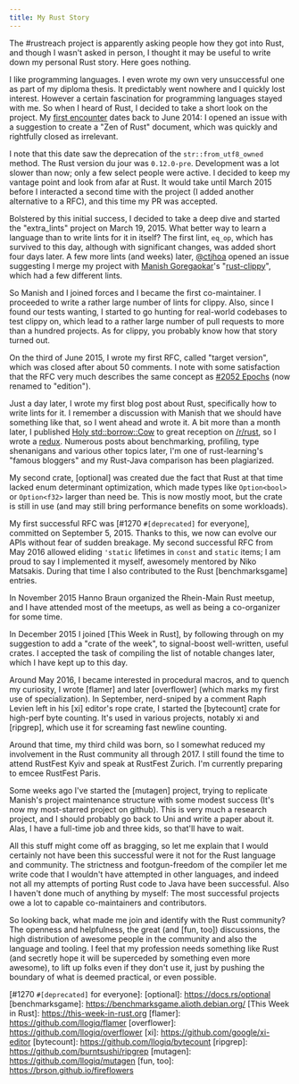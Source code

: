```yaml
---
title: My Rust Story
---
```


The #rustreach project is apparently asking people how they got into Rust, and though I wasn't
asked in person, I thought it may be useful to write down my personal Rust story. Here goes
nothing.

I like programming languages. I even wrote my own very unsuccessful one as part of my diploma
thesis. It predictably went nowhere and I quickly lost interest. However a certain fascination for
programming languages stayed with me. So when I heard of Rust, I decided to take a short look on
the project. My [first encounter] dates back to June 2014: I opened an issue with a suggestion to
create a "Zen of Rust" document, which was quickly and rightfully closed as irrelevant.

I note that this date saw the deprecation of the `str::from_utf8_owned` method. The Rust version du
jour was `0.12.0-pre`. Development was a lot slower than now; only a few select people were active.
I decided to keep my vantage point and look from afar at Rust. It would take until March 2015
before I interacted a second time with the project (I added another alternative to a RFC), and this
time my PR was accepted.

Bolstered by this initial success, I decided to take a deep dive and started the "extra_lints"
project on March 19, 2015. What better way to learn a language than to write lints for it in
itself? The first lint, `eq_op`, which has survived to this day, although with significant changes,
was added short four days later. A few more lints (and weeks) later, [@ctjhoa] opened an issue
suggesting I merge my project with [Manish Goregaokar]'s "[rust-clippy]", which had a few different
lints.

So Manish and I joined forces and I became the first co-maintainer. I proceeded to write a rather
large number of lints for clippy. Also, since I found our tests wanting, I started to go hunting
for real-world codebases to test clippy on, which lead to a rather large number of pull requests to
more than a hundred projects. As for clippy, you probably know how that story turned out.

On the third of June 2015, I wrote my first RFC, called "target version", which was closed after
about 50 comments. I note with some satisfaction that the RFC very much describes the same concept
as [#2052 Epochs] (now renamed to "edition").

Just a day later, I wrote my first blog post about Rust, specifically how to write lints for it. I
remember a discussion with Manish that we should have something like that, so I went ahead and
wrote it. A bit more than a month later, I published [Holy std::borrow::Cow] to great reception on
[/r/rust], so I wrote a [redux]. Numerous posts about benchmarking, profiling, type shenanigans and
various other topics later, I'm one of rust-learning's "famous bloggers" and my Rust-Java
comparison has been plagiarized.

My second crate, [optional] was created due the fact that Rust at that time lacked enum determinant
optimization, which made types like `Option<bool>` or `Option<f32>` larger than need be. This is
now mostly moot, but the crate is still in use (and may still bring performance benefits on some
workloads).

My first successful RFC was [#1270 `#[deprecated]` for everyone], committed on September 5, 2015.
Thanks to this, we now can evolve our APIs without fear of sudden breakage. My second successful
RFC from May 2016 allowed eliding `'static` lifetimes in `const` and `static` items; I am proud to
say I implemented it myself, awesomely mentored by Niko Matsakis. During that time I also
contributed to the Rust [benchmarksgame] entries.

In November 2015 Hanno Braun organized the Rhein-Main Rust meetup, and I have attended most of the
meetups, as well as being a co-organizer for some time.

In December 2015 I joined [This Week in Rust], by following through on my suggestion to add a
"crate of the week", to signal-boost well-written, useful crates. I accepted the task of compiling
the list of notable changes later, which I have kept up to this day.

Around May 2016, I became interested in procedural macros, and to quench my curiosity, I wrote
[flamer] and later [overflower] (which marks my first use of specialization). In September,
nerd-sniped by a comment Raph Levien left in his [xi] editor's rope crate, I started the
[bytecount] crate for high-perf byte counting. It's used in various projects, notably xi and
[ripgrep], which use it for screaming fast newline counting.

Around that time, my third child was born, so I somewhat reduced my involvement in the Rust
community all through 2017. I still found the time to attend RustFest Kyiv and speak at RustFest
Zurich. I'm currently preparing to emcee RustFest Paris.

Some weeks ago I've started the [mutagen] project, trying to replicate Manish's project maintenance
structure with some modest success (It's now my most-starred project on github). This is very much
a research project, and I should probably go back to Uni and write a paper about it. Alas, I have a
full-time job and three kids, so that'll have to wait.

All this stuff might come off as bragging, so let me explain that I would certainly not have been
this successful were it not for the Rust language and community. The strictness and footgun-freedom
of the compiler let me write code that I wouldn't have attempted in other languages, and indeed not
all my attempts of porting Rust code to Java have been successful. Also I haven't done much of
anything by myself: The most successful projects owe a lot to capable co-maintainers and
contributors.

So looking back, what made me join and identify with the Rust community? The openness and
helpfulness, the great (and [fun, too]) discussions, the high distribution of awesome people in the
community and also the language and tooling. I feel that my profession needs something like Rust
(and secretly hope it will be superceded by something even more awesome), to lift up folks even if
they don't use it, just by pushing the boundary of what is deemed practical, or even possible.

[first encounter]: https://github.com/rust-lang/rust/issues/15264
[@ctjhoa]: https://github.com/ctjhoa
[Manish Goregaokar]: https://manishearth.github.io
[rust-clippy]: https://github.com/rust-lang-nursery/rust-clippy
[Holy std::borrow::Cow]: https://llogiq.github.io/2015/07/09/cow.html
[redux]: https://llogiq.github.io/2015/07/10/cow-redux.html
[/r/rust]: https://reddit.com/r/rust
[#2052 Epochs]: https://rust-lang.github.io/rfcs/2052-epochs.html
[#1270 `#[deprecated]` for everyone]:
[optional]: https://docs.rs/optional
[benchmarksgame]: https://benchmarksgame.alioth.debian.org/
[This Week in Rust]: https://this-week-in-rust.org
[flamer]: https://github.com/llogiq/flamer
[overflower]: https://github.com/llogiq/overflower
[xi]: https://github.com/google/xi-editor
[bytecount]: https://github.com/llogiq/bytecount
[ripgrep]: https://github.com/burntsushi/ripgrep
[mutagen]: https://github.com/llogiq/mutagen
[fun, too]: https://brson.github.io/fireflowers
